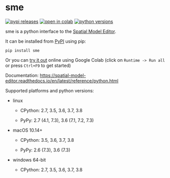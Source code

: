 # sme
[![pypi releases](https://img.shields.io/pypi/v/sme.svg)](https://pypi.org/project/sme)
[![open in colab](https://colab.research.google.com/assets/colab-badge.svg)](https://colab.research.google.com/github/lkeegan/spatial-model-editor/blob/improve_python_lib/sme/sme_getting_started.ipynb)
[![python versions](https://img.shields.io/pypi/pyversions/sme)](https://pypi.org/project/sme)

sme is a python interface to the [Spatial Model Editor](https://github.com/lkeegan/spatial-model-editor).

It can be installed from [PyPI](https://pypi.org/project/sme/) using pip:

```
pip install sme
```

Or you can [try it out](https://colab.research.google.com/github/lkeegan/spatial-model-editor/blob/improve_python_lib/sme/sme_getting_started.ipynb) online using Google Colab (click on `Runtime -> Run all` or press `Ctrl+F9` to get started)

Documentation: <https://spatial-model-editor.readthedocs.io/en/latest/reference/python.html>

Supported platforms and python versions:

- linux

  - CPython: 2.7, 3.5, 3.6, 3.7, 3.8

  - PyPy: 2.7 (4.1, 7.3), 3.6 (7.1, 7.2, 7.3)

- macOS 10.14+

  - CPython: 3.5, 3.6, 3.7, 3.8

  - PyPy: 2.6 (7.3), 3.6 (7.3)

- windows 64-bit

  - CPython: 2.7, 3.5, 3.6, 3.7, 3.8
